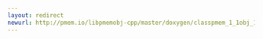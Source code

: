 ```yaml
---
layout: redirect
newurl: http://pmem.io/libpmemobj-cpp/master/doxygen/classpmem_1_1obj_1_1transaction_1_1automatic.html
---
```

